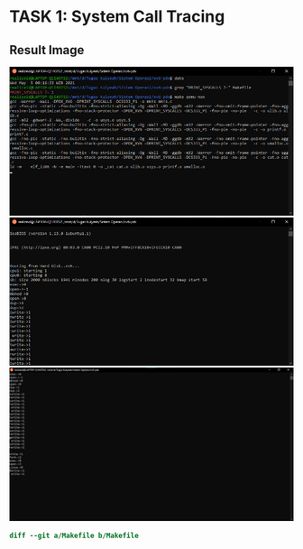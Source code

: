 # TASK 1: System Call Tracing
## Result Image
![syscalltracing1](https://github.com/RealizeID/XV6-Assignment/blob/main/usertest/system_call_tracing/system-call-tracing1.png)
![syscalltracing2](https://github.com/RealizeID/XV6-Assignment/blob/main/usertest/system_call_tracing/system-call-tracing2.png)
![syscalltracing3](https://github.com/RealizeID/XV6-Assignment/blob/main/usertest/system_call_tracing/system-call-tracing3.png)

```diff
diff --git a/Makefile b/Makefile                                                                                        old mode 100644                                                                                                         new mode 100755                                                                                                         index 6483959..6cd4fb9                                                                                                  --- a/Makefile                                                                                                          +++ b/Makefile                                                                                                          @@ -1,7 +1,7 @@                                                                                                          # Set flag to correct CS333 project number: 1, 2, ...                                                                   # 0 == original xv6-pdx distribution functionality                                                                     -CS333_PROJECT ?= 0                                                                                                     -PRINT_SYSCALLS ?= 0                                                                                                    +CS333_PROJECT ?= 1                                                                                                     +PRINT_SYSCALLS ?= 1                                                                                                     CS333_CFLAGS ?= -DPDX_XV6                                                                                               ifeq ($(CS333_CFLAGS), -DPDX_XV6)                                                                                       CS333_UPROGS +=        _halt _uptime
```
